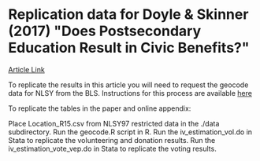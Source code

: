 # Replication data for Doyle &amp; Skinner (2017) "Does Postsecondary Education Result in Civic Benefits?"

[Article Link](http://www.tandfonline.com/doi/full/10.1080/00221546.2017.1291258)

To replicate the results in this article you will need to request the
geocode data for NLSY from the BLS. Instructions for this process are
available [here](https://www.bls.gov/nls/nlsgeo97.htm)

To replicate the tables in the paper and online appendix:

Place Location_R15.csv from NLSY97 restricted data in the ./data subdirectory.
Run the geocode.R script in R.
Run the iv_estimation_vol.do in Stata to replicate the volunteering
and donation results.
Run the iv_estimation_vote_vep.do in Stata to replicate the voting
results. 
